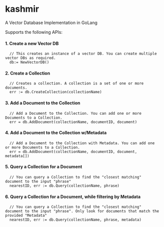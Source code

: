 # kashmir
A Vector Database Implementation in GoLang

Supports the following APIs:

#### 1. Create a new Vector DB

```
  // This creates an instance of a vector DB. You can create multiple vector DBs as required. 
  db:= NewVectorDB()
```

#### 2. Create a Collection 
```
  // Creates a collection. A collection is a set of one or more documents. 
  err := db.CreateCollection(collectionName)
```

#### 3. Add a Document to the Collection
```
  // Add a Document to the Collection. You can add one or more Documents to a Collection. 
  err = db.AddDocument(collectionName, documentID, document)
```

#### 4. Add a Document to the Collection w/Metadata
```
  // Add a Document to the Collection with Metadata. You can add one or more Documents to a Collection. 
  err = db.AddDocument(collectionName, documentID, document, metadata[])
```

#### 5. Query a Collection for a Document 
```
  // You can query a Collection to find the "closest matching" document to the input "phrase"
  nearestID, err := db.Query(collectionName, phrase)
```

#### 6. Query a Collection for a Document, while filtering by Metadata
```
  // You can query a Collection to find the "closest matching" document to the input "phrase". Only look for documents that match the provided "Metadata"
  nearestID, err := db.Query(collectionName, phrase, metadata)
```
